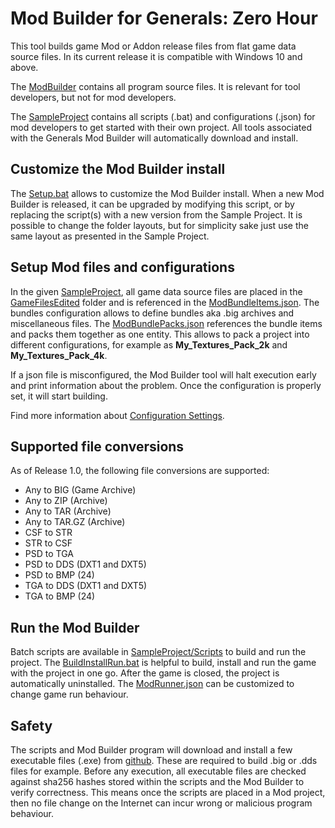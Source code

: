 # Mod Builder for Generals: Zero Hour

This tool builds game Mod or Addon release files from flat game data source files. In its current release it is compatible with Windows 10 and above.

The [ModBuilder](ModBuilder) contains all program source files. It is relevant for tool developers, but not for mod developers.

The [SampleProject](SampleProject) contains all scripts (.bat) and configurations (.json) for mod developers to get started with their own project. All tools associated with the Generals Mod Builder will automatically download and install.

## Customize the Mod Builder install

The [Setup.bat](SampleProject/Scripts/Windows/Setup.bat) allows to customize the Mod Builder install. When a new Mod Builder is released, it can be upgraded by modifying this script, or by replacing the script(s) with a new version from the Sample Project. It is possible to change the folder layouts, but for simplicity sake just use the same layout as presented in the Sample Project.

## Setup Mod files and configurations

In the given [SampleProject](SampleProject), all game data source files are placed in the [GameFilesEdited](SampleProject/GameFilesEdited) folder and is referenced in the [ModBundleItems.json](SampleProject/ModBundleItems.json). The bundles configuration allows to define bundles aka .big archives and miscellaneous files. The [ModBundlePacks.json](SampleProject/ModBundlePacks.json) references the bundle items and packs them together as one entity. This allows to pack a project into different configurations, for example as **My_Textures_Pack_2k** and **My_Textures_Pack_4k**.

If a json file is misconfigured, the Mod Builder tool will halt execution early and print information about the problem. Once the configuration is properly set, it will start building.

Find more information about [Configuration Settings](SETTINGS.md).

## Supported file conversions

As of Release 1.0, the following file conversions are supported:

* Any to BIG (Game Archive)
* Any to ZIP (Archive)
* Any to TAR (Archive)
* Any to TAR.GZ (Archive)
* CSF to STR
* STR to CSF
* PSD to TGA
* PSD to DDS (DXT1 and DXT5)
* PSD to BMP (24)
* TGA to DDS (DXT1 and DXT5)
* TGA to BMP (24)

## Run the Mod Builder

Batch scripts are available in [SampleProject/Scripts](SampleProject/Scripts) to build and run the project. The [BuildInstallRun.bat](SampleProject/Scripts/BuildInstallRun.bat) is helpful to build, install and run the game with the project in one go. After the game is closed, the project is automatically uninstalled. The [ModRunner.json](SampleProject/ModRunner.json) can be customized to change game run behaviour.

## Safety

The scripts and Mod Builder program will download and install a few executable files (.exe) from [github](https://github.com/TheSuperHackers/GeneralsTools). These are required to build .big or .dds files for example. Before any execution, all executable files are checked against sha256 hashes stored within the scripts and the Mod Builder to verify correctness. This means once the scripts are placed in a Mod project, then no file change on the Internet can incur wrong or malicious program behaviour.
